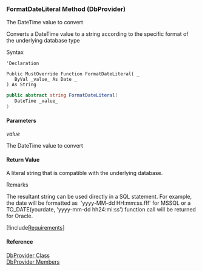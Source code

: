 ﻿### FormatDateLiteral Method (DbProvider)

The DateTime value to convert

Converts a DateTime value to a string according to the specific format of the underlying database type

Syntax

```vbnet
'Declaration

Public MustOverride Function FormatDateLiteral( _
   ByVal _value_ As Date _
) As String
```

```csharp
public abstract string FormatDateLiteral( 
   DateTime _value_
)
```

#### Parameters

_value_

The DateTime value to convert

#### Return Value

A literal string that is compatible with the underlying database.

Remarks

The resultant string can be used directly in a SQL statement. For example, the date will be formatted as  'yyyy-MM-dd HH:mm:ss.fff' for MSSQL or a TO_DATE(yourdate, 'yyyy-mm-dd hh24:mi:ss') function call will be returned for Oracle.

[!include[Requirements](../partials/requirements.md)]

#### Reference

[DbProvider Class](FChoice.Common~FChoice.Common.Data.DbProvider.md)  
[DbProvider Members](FChoice.Common~FChoice.Common.Data.DbProvider_members.md)